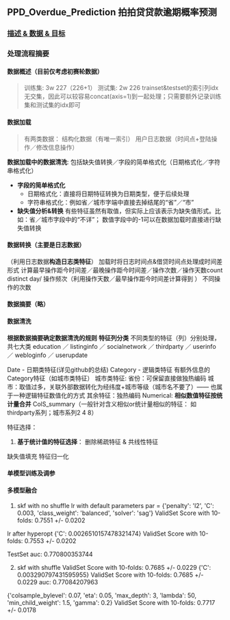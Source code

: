 ## PPD_Overdue_Prediction 拍拍贷贷款逾期概率预测
### [描述 & 数据 & 目标](./readme/readme_part1.md)
### 处理流程摘要
#### 数据概述（目前仅考虑初赛轮数据）
> 训练集: 3w 227（226+1）
测试集: 2w 226
trainset&testset的索引列idx无交集，因此可以较容易concat(axis=1)到一起处理；只需要额外记录训练集和测试集的idx即可

#### 数据加载
> 有两类数据： 
结构化数据（有唯一索引） 
用户日志数据（时间点+登陆操作／修改信息操作）

**数据加载中的数据清洗**: 包括缺失值转换／字段的简单格式化（日期格式化／字符串格式化）
- **字段的简单格式化**
  - 日期格式化：直接将日期特征转换为日期类型，便于后续处理
  - 字符串格式化：例如省／城市字端中直接去掉结尾的“省”／“市”
- **缺失值分析&转换**
有些特征虽然有取值，但实际上应该表示为缺失值形式。比如：省／城市字段中的“不详”；  数值字段中的-1可以在数据加载时直接进行缺失值转换


#### 数据转换（主要是日志数据）
（利用日志数据**构造日志类特征**）
加载时将日志时间点&借贷时间点处理成时间差形式
计算最早操作距今时间差／最晚操作距今时间差／操作次数／操作天数count distinct day/
操作频次（利用操作天数／最早操作距今时间差计算得到 ）
不同操作的次数

#### 数据摘要（略）
#### 数据清洗
**根据数据摘要确定数据清洗的规则**
**特征列分类**
不同类型的特征（列）分别处理，共七大类
education ／ listinginfo ／ socialnetwork ／ thirdparty ／ userinfo ／ webloginfo ／ userupdate

Date     - 日期类特征(详见github的总结)
Category - 逻辑类特征
  有额外信息的Category特征（如城市类特征）
    城市类特征: 
      省份：可保留直接做独热编码
      城市：取值过多，关联外部数据转化为经纬度+城市等级（城市名不要了）—— 也属于一种逻辑特征数值化的方式
  其余特征：独热编码
Numerical:
  **相似数值特征按统计量合并** ColS_summary（一般针对含义相似or统计量相似的特征： 如thirdparty系列；城市系列2 4 8）

特征选择：
  1. **基于统计值的特征选择**： 删除稀疏特征 & 共线性特征

缺失值填充
特征归一化

#### 单模型训练及调参

#### 多模型融合

1. skf with no shuffle
lr with default parameters
par = {'penalty': 'l2', 'C': 0.003, 'class_weight': 'balanced', 'solver': 'sag'}
ValidSet Score with 10-folds: 0.7551 +/- 0.0202

lr after hyperopt
{'C': 0.0026510157478321474}
ValidSet Score with 10-folds: 0.7553 +/- 0.0202

TestSet
auc: 0.770800353744

2. skf with shuffle
ValidSet Score with 10-folds: 0.7685 +/- 0.0229
{'C': 0.003290797431595955}
ValidSet Score with 10-folds: 0.7685 +/- 0.0229
auc: 0.77084207963



{'colsample_bylevel': 0.07, 'eta': 0.05, 'max_depth': 3, 'lambda': 50, 'min_child_weight': 1.5, 'gamma': 0.2}
ValidSet Score with 10-folds: 0.7717 +/- 0.0178
